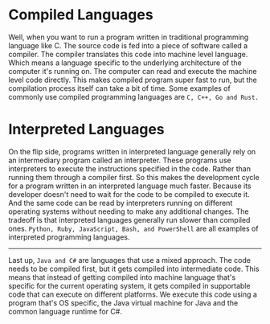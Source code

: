 <h1> Compiled Languages </h1>

Well, when you want to run a program written in traditional programming
language like C.
The source code is fed into a piece of software called a compiler.
The compiler translates this code into machine level language.
Which means a language specific to the underlying architecture
of the computer it's running on.
The computer can read and execute the machine level code directly.
This makes compiled program super fast to run, but
the compilation process itself can take a bit of time.
Some examples of commonly use compiled programming languages are `C,
C++, Go and Rust.`

<h1> Interpreted Languages </h1>

On the flip side, programs written in interpreted language generally rely on
an intermediary program called an interpreter.
These programs use interpreters to execute the instructions specified in the code.
Rather than running them through a compiler first.
So this makes the development cycle for
a program written in an interpreted language much faster.
Because its developer doesn't need to wait for the code to be compiled to execute it.
And the same code can be read by interpreters running on different
operating systems without needing to make any additional changes.
The tradeoff is that interpreted languages generally run slower than compiled ones.
`Python, Ruby, JavaScript, Bash, and
PowerShell` are all examples of interpreted programming languages. 

---


Last up, `Java and C#` are languages that use a mixed approach.
The code needs to be compiled first, but it gets compiled into intermediate code.
This means that instead of getting compiled into machine language that's
specific for the current operating system,
it gets compiled in supportable code that can execute on different platforms.
We execute this code using a program that's OS specific,
the Java virtual machine for Java and the common language runtime for C#. 
